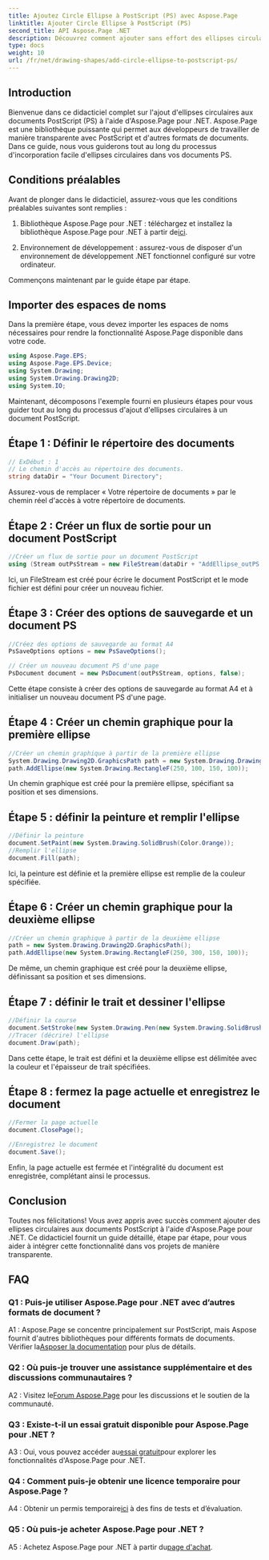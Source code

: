 ```yaml
---
title: Ajoutez Circle Ellipse à PostScript (PS) avec Aspose.Page
linktitle: Ajouter Circle Ellipse à PostScript (PS)
second_title: API Aspose.Page .NET
description: Découvrez comment ajouter sans effort des ellipses circulaires aux documents PostScript (PS) à l'aide d'Aspose.Page pour .NET. Suivez notre guide étape par étape pour une intégration transparente.
type: docs
weight: 10
url: /fr/net/drawing-shapes/add-circle-ellipse-to-postscript-ps/
---
```

## Introduction

Bienvenue dans ce didacticiel complet sur l'ajout d'ellipses circulaires aux documents PostScript (PS) à l'aide d'Aspose.Page pour .NET. Aspose.Page est une bibliothèque puissante qui permet aux développeurs de travailler de manière transparente avec PostScript et d'autres formats de documents. Dans ce guide, nous vous guiderons tout au long du processus d'incorporation facile d'ellipses circulaires dans vos documents PS.

## Conditions préalables

Avant de plonger dans le didacticiel, assurez-vous que les conditions préalables suivantes sont remplies :

1.  Bibliothèque Aspose.Page pour .NET : téléchargez et installez la bibliothèque Aspose.Page pour .NET à partir de[ici](https://releases.aspose.com/page/net/).

2. Environnement de développement : assurez-vous de disposer d'un environnement de développement .NET fonctionnel configuré sur votre ordinateur.

Commençons maintenant par le guide étape par étape.

## Importer des espaces de noms

Dans la première étape, vous devez importer les espaces de noms nécessaires pour rendre la fonctionnalité Aspose.Page disponible dans votre code.

```csharp
using Aspose.Page.EPS;
using Aspose.Page.EPS.Device;
using System.Drawing;
using System.Drawing.Drawing2D;
using System.IO;
```

Maintenant, décomposons l'exemple fourni en plusieurs étapes pour vous guider tout au long du processus d'ajout d'ellipses circulaires à un document PostScript.

## Étape 1 : Définir le répertoire des documents

```csharp
// ExDébut : 1
// Le chemin d'accès au répertoire des documents.
string dataDir = "Your Document Directory";
```

Assurez-vous de remplacer « Votre répertoire de documents » par le chemin réel d'accès à votre répertoire de documents.

## Étape 2 : Créer un flux de sortie pour un document PostScript

```csharp
//Créer un flux de sortie pour un document PostScript
using (Stream outPsStream = new FileStream(dataDir + "AddEllipse_outPS.ps", FileMode.Create))
```

Ici, un FileStream est créé pour écrire le document PostScript et le mode fichier est défini pour créer un nouveau fichier.

## Étape 3 : Créer des options de sauvegarde et un document PS

```csharp
//Créez des options de sauvegarde au format A4
PsSaveOptions options = new PsSaveOptions();

// Créer un nouveau document PS d'une page
PsDocument document = new PsDocument(outPsStream, options, false);
```

Cette étape consiste à créer des options de sauvegarde au format A4 et à initialiser un nouveau document PS d'une page.

## Étape 4 : Créer un chemin graphique pour la première ellipse

```csharp
//Créer un chemin graphique à partir de la première ellipse
System.Drawing.Drawing2D.GraphicsPath path = new System.Drawing.Drawing2D.GraphicsPath();
path.AddEllipse(new System.Drawing.RectangleF(250, 100, 150, 100));
```

Un chemin graphique est créé pour la première ellipse, spécifiant sa position et ses dimensions.

## Étape 5 : définir la peinture et remplir l'ellipse

```csharp
//Définir la peinture
document.SetPaint(new System.Drawing.SolidBrush(Color.Orange));
//Remplir l'ellipse
document.Fill(path);
```

Ici, la peinture est définie et la première ellipse est remplie de la couleur spécifiée.

## Étape 6 : Créer un chemin graphique pour la deuxième ellipse

```csharp
//Créer un chemin graphique à partir de la deuxième ellipse
path = new System.Drawing.Drawing2D.GraphicsPath();
path.AddEllipse(new System.Drawing.RectangleF(250, 300, 150, 100));
```

De même, un chemin graphique est créé pour la deuxième ellipse, définissant sa position et ses dimensions.

## Étape 7 : définir le trait et dessiner l'ellipse

```csharp
//Définir la course
document.SetStroke(new System.Drawing.Pen(new System.Drawing.SolidBrush(Color.Red), 3));
//Tracer (décrire) l'ellipse
document.Draw(path);
```

Dans cette étape, le trait est défini et la deuxième ellipse est délimitée avec la couleur et l'épaisseur de trait spécifiées.

## Étape 8 : fermez la page actuelle et enregistrez le document

```csharp
//Fermer la page actuelle
document.ClosePage();

//Enregistrez le document
document.Save();
```

Enfin, la page actuelle est fermée et l'intégralité du document est enregistrée, complétant ainsi le processus.

## Conclusion

Toutes nos félicitations! Vous avez appris avec succès comment ajouter des ellipses circulaires aux documents PostScript à l'aide d'Aspose.Page pour .NET. Ce didacticiel fournit un guide détaillé, étape par étape, pour vous aider à intégrer cette fonctionnalité dans vos projets de manière transparente.

## FAQ

### Q1 : Puis-je utiliser Aspose.Page pour .NET avec d’autres formats de document ?

 A1 : Aspose.Page se concentre principalement sur PostScript, mais Aspose fournit d'autres bibliothèques pour différents formats de documents. Vérifier la[Asposer la documentation](https://reference.aspose.com/page/net/) pour plus de détails.

### Q2 : Où puis-je trouver une assistance supplémentaire et des discussions communautaires ?

 A2 : Visitez le[Forum Aspose.Page](https://forum.aspose.com/c/page/39) pour les discussions et le soutien de la communauté.

### Q3 : Existe-t-il un essai gratuit disponible pour Aspose.Page pour .NET ?

 A3 : Oui, vous pouvez accéder au[essai gratuit](https://releases.aspose.com/)pour explorer les fonctionnalités d'Aspose.Page pour .NET.

### Q4 : Comment puis-je obtenir une licence temporaire pour Aspose.Page ?

 A4 : Obtenir un permis temporaire[ici](https://purchase.aspose.com/temporary-license/) à des fins de tests et d’évaluation.

### Q5 : Où puis-je acheter Aspose.Page pour .NET ?

 A5 : Achetez Aspose.Page pour .NET à partir du[page d'achat](https://purchase.aspose.com/buy).